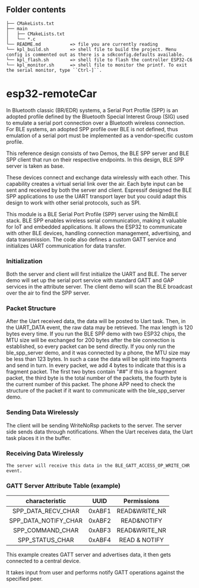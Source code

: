 ## Folder contents

```
├── CMakeLists.txt
├── main
│   ├── CMakeLists.txt
│   └── *.c
└── README.md           => file you are currently reading
└── kpl_build.sh        => shell file to build the project. Menu config is commented out as there is a sdkconfig.defaults available.
└── kpl_flash.sh        => shell file to flash the controller ESP32-C6
└── kpl_monitor.sh      => shell file to monitor the printf. To exit the serial monitor, type ``Ctrl-]``.
```

# esp32-remoteCar

In Bluetooth classic (BR/EDR) systems, a Serial Port Profile (SPP) is an adopted profile defined by the Bluetooth Special Interest Group (SIG) used to emulate a serial port connection over a Bluetooth wireless connection. For BLE systems, an adopted SPP profile over BLE is not defined, thus emulation of a serial port must be implemented as a vendor-specific custom profile.

This reference design consists of two Demos, the BLE SPP server and BLE SPP client that run on their respective endpoints. In this design, BLE SPP server is taken as base.

These devices connect and exchange data wirelessly with each other. This capability creates a virtual serial link over the air. Each byte input can be sent and received by both the server and client. Espressif designed the BLE SPP applications to use the UART transport layer but you could adapt this design to work with other serial protocols, such as SPI.

This module is a BLE Serial Port Profile (SPP) server using the NimBLE stack. BLE SPP enables wireless serial communication, making it valuable for IoT and embedded applications. It allows the ESP32 to communicate with other BLE devices, handling connection management, advertising, and data transmission. The code also defines a custom GATT service and initializes UART communication for data transfer.

### Initialization

Both the server and client will first initialize the UART and BLE. The server demo will set up the serial port service with standard GATT and GAP services in the attribute server. The client demo will scan the BLE broadcast over the air to find the SPP server.

### Packet Structure

After the Uart received data, the data will be posted to Uart task. Then, in the UART_DATA event, the raw data may be retrieved. The max length is 120 bytes every time.
If you run the BLE SPP demo with two ESP32 chips, the MTU size will be exchanged for 200 bytes after the ble connection is established, so every packet can be send directly.
If you only run the ble_spp_server demo, and it was connected by a phone, the MTU size may be less than 123 bytes. In such a case the data will be split into fragments and send in turn.
In every packet, we add 4 bytes to indicate that this is a fragment packet. The first two bytes contain "##" if this is a fragment packet, the third byte is the total number of the packets, the fourth byte is the current number of this packet.
The phone APP need to check the structure of the packet if it want to communicate with the ble_spp_server demo.

### Sending Data Wirelessly

The client will be sending WriteNoRsp packets to the server. The server side sends data through notifications. When the Uart receives data, the Uart task places it in the buffer.

### Receiving Data Wirelessly

    The server will receive this data in the BLE_GATT_ACCESS_OP_WRITE_CHR event.

### GATT Server Attribute Table (example)

characteristic|UUID|Permissions
:-:|:-:|:-:
SPP_DATA_RECV_CHAR|0xABF1|READ&WRITE_NR
SPP_DATA_NOTIFY_CHAR|0xABF2|READ&NOTIFY
SPP_COMMAND_CHAR|0xABF3|READ&WRITE_NR
SPP_STATUS_CHAR|0xABF4|READ & NOTIFY

This example creates GATT server and advertises data, it then gets connected to a central device.

It takes input from user and performs notify GATT operations against the specified peer.
